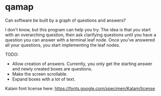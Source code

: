 # qamap
Can software be built by a graph of questions and answers?

I don't know, but this program can help you try. The idea is that you start with an overarching question, then ask clarifying questions until you have a question you can answer with a terminal leaf node. Once you've answered all your questions, you start implementing the leaf nodes.  

TODO:
- Allow creation of answers. Currently, you only get the starting answer and newly created boxes are questions.
- Make the screen scrollable.
- Expand boxes with a lot of text.

Kalam font license here: https://fonts.google.com/specimen/Kalam/license
